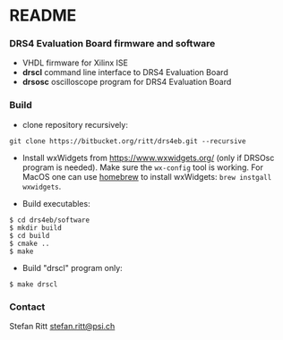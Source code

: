 # README #

### DRS4 Evaluation Board firmware and software ###

* VHDL firmware for Xilinx ISE
* **drscl** command line interface to DRS4 Evaluation Board
* **drsosc** oscilloscope program for DRS4 Evaluation Board

### Build ###

* clone repository recursively:

```git clone https://bitbucket.org/ritt/drs4eb.git --recursive```

* Install wxWidgets from https://www.wxwidgets.org/ (only if DRSOsc program is needed). Make sure the ``wx-config`` tool is working.
For MacOS one can use [homebrew](https://brew.sh/) to install wxWidgets: `brew instgall wxwidgets`.

* Build executables:

```
$ cd drs4eb/software
$ mkdir build
$ cd build
$ cmake ..
$ make
```

* Build "drscl" program only:

``` 
$ make drscl
```

### Contact ###

Stefan Ritt <stefan.ritt@psi.ch>